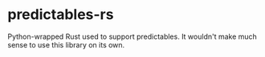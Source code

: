# predictables-rs

Python-wrapped Rust used to support predictables. It wouldn't make much sense to use this library on its own.
